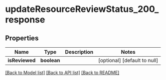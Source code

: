 # updateResourceReviewStatus_200_response

## Properties
Name | Type | Description | Notes
------------ | ------------- | ------------- | -------------
**isReviewed** | **boolean** |  | [optional] [default to null]

[[Back to Model list]](../README.md#documentation-for-models) [[Back to API list]](../README.md#documentation-for-api-endpoints) [[Back to README]](../README.md)


